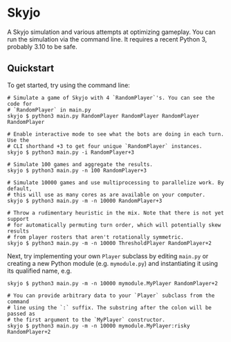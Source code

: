 # Skyjo

A Skyjo simulation and various attempts at optimizing gameplay. You can run the
simulation via the command line. It requires a recent Python 3, probably 3.10
to be safe.

## Quickstart

To get started, try using the command line:

```shell
# Simulate a game of Skyjo with 4 `RandomPlayer`'s. You can see the code for
# `RandomPlayer` in main.py
skyjo $ python3 main.py RandomPlayer RandomPlayer RandomPlayer RandomPlayer

# Enable interactive mode to see what the bots are doing in each turn. Use the
# CLI shorthand +3 to get four unique `RandomPlayer` instances.
skyjo $ python3 main.py -i RandomPlayer+3

# Simulate 100 games and aggregate the results.
skyjo $ python3 main.py -n 100 RandomPlayer+3

# Simulate 10000 games and use multiprocessing to parallelize work. By default,
# this will use as many cores as are available on your computer.
skyjo $ python3 main.py -m -n 10000 RandomPlayer+3

# Throw a rudimentary heuristic in the mix. Note that there is not yet support
# for automatically permuting turn order, which will potentially skew results
# from player rosters that aren't rotationally symmetric.
skyjo $ python3 main.py -m -n 10000 ThresholdPlayer RandomPlayer+2
```

Next, try implementing your own `Player` subclass by editing `main.py` or
creating a new Python module (e.g. `mymodule.py`) and instantiating it using
its qualified name, e.g.

```shell
skyjo $ python3 main.py -m -n 10000 mymodule.MyPlayer RandomPlayer+2

# You can provide arbitrary data to your `Player` subclass from the command
# line using the `:` suffix. The substring after the colon will be passed as
# the first argument to the `MyPlayer` constructor.
skyjo $ python3 main.py -m -n 10000 mymodule.MyPlayer:risky RandomPlayer+2
```

